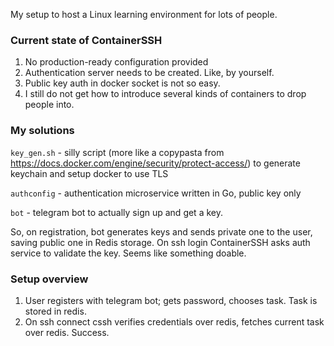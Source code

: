 My setup to host a Linux learning environment for lots of people.

### Current state of ContainerSSH
1. No production-ready configuration provided
2. Authentication server needs to be created. Like, by yourself.
3. Public key auth in docker socket is not so easy.
4. I still do not get how to introduce several kinds of containers to drop people into.

### My solutions
`key_gen.sh` - silly script (more like a copypasta from https://docs.docker.com/engine/security/protect-access/) to generate keychain and setup docker to use TLS

`authconfig` - authentication microservice written in Go, public key only

`bot` - telegram bot to actually sign up and get a key.

So, on registration, bot generates keys and sends private one to the user, saving public one in Redis storage. On ssh login ContainerSSH asks auth service to validate the key. Seems like something doable.

### Setup overview

1. User registers with telegram bot; gets password, chooses task. Task is stored in redis.
2. On ssh connect cssh  verifies credentials over redis, fetches current task over redis. Success.

